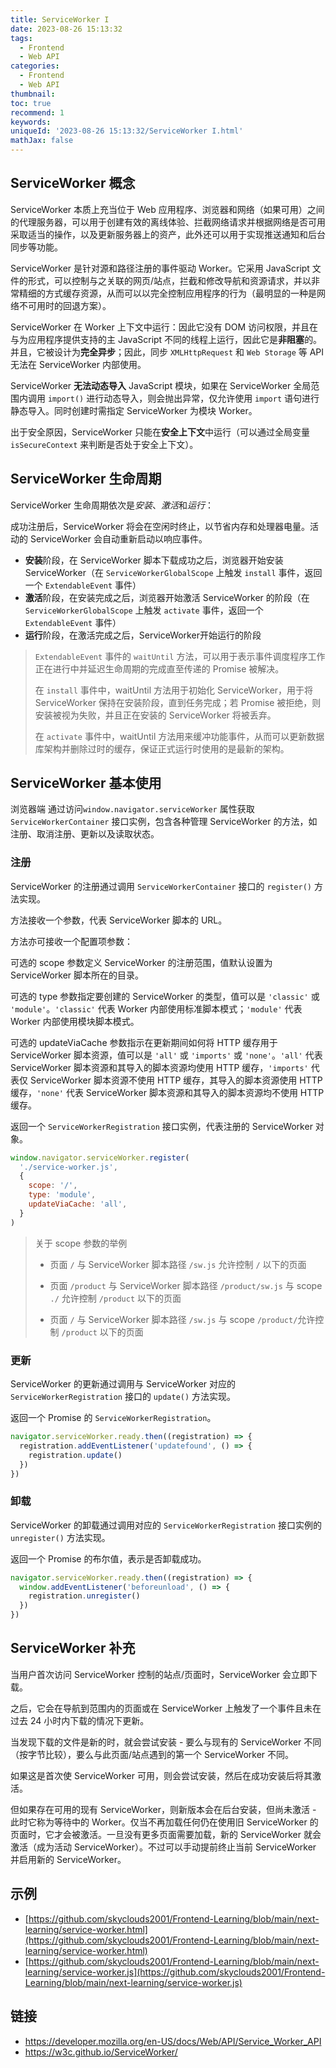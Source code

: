 ```yaml
---
title: ServiceWorker I
date: 2023-08-26 15:13:32
tags:
  - Frontend
  - Web API
categories:
  - Frontend
  - Web API
thumbnail:
toc: true
recommend: 1
keywords:
uniqueId: '2023-08-26 15:13:32/ServiceWorker I.html'
mathJax: false
---
```


## ServiceWorker 概念

ServiceWorker 本质上充当位于 Web 应用程序、浏览器和网络（如果可用）之间的代理服务器，可以用于创建有效的离线体验、拦截网络请求并根据网络是否可用采取适当的操作，以及更新服务器上的资产，此外还可以用于实现推送通知和后台同步等功能。

ServiceWorker 是针对源和路径注册的事件驱动 Worker。它采用 JavaScript 文件的形式，可以控制与之关联的网页/站点，拦截和修改导航和资源请求，并以非常精细的方式缓存资源，从而可以以完全控制应用程序的行为（最明显的一种是网络不可用时的回退方案）。

ServiceWorker 在 Worker 上下文中运行：因此它没有 DOM 访问权限，并且在与为应用程序提供支持的主 JavaScript 不同的线程上运行，因此它是**非阻塞**的。并且，它被设计为**完全异步**；因此，同步 `XMLHttpRequest` 和 `Web Storage` 等 API 无法在 ServiceWorker 内部使用。

ServiceWorker **无法动态导入** JavaScript 模块，如果在 ServiceWorker 全局范围内调用 `import()` 进行动态导入，则会抛出异常，仅允许使用 `import` 语句进行静态导入。同时创建时需指定 ServiceWorker 为模块 Worker。

出于安全原因，ServiceWorker 只能在**安全上下文**中运行（可以通过全局变量 `isSecureContext` 来判断是否处于安全上下文）。

## ServiceWorker 生命周期

ServiceWorker 生命周期依次是*安装*、*激活*和*运行*：

成功注册后，ServiceWorker 将会在空闲时终止，以节省内存和处理器电量。活动的 ServiceWorker 会自动重新启动以响应事件。

* **安装**阶段，在 ServiceWorker 脚本下载成功之后，浏览器开始安装 ServiceWorker（在 `ServiceWorkerGlobalScope` 上触发 `install` 事件，返回一个 `ExtendableEvent` 事件）
* **激活**阶段，在安装完成之后，浏览器开始激活 ServiceWorker 的阶段（在 `ServiceWorkerGlobalScope` 上触发 `activate` 事件，返回一个 `ExtendableEvent` 事件）
* **运行**阶段，在激活完成之后，ServiceWorker开始运行的阶段

> `ExtendableEvent` 事件的 `waitUntil` 方法，可以用于表示事件调度程序工作正在进行中并延迟生命周期的完成直至传递的 Promise 被解决。
>
> 在 `install` 事件中，waitUntil 方法用于初始化 ServiceWorker，用于将 ServiceWorker 保持在安装阶段，直到任务完成；若 Promise 被拒绝，则安装被视为失败，并且正在安装的 ServiceWorker 将被丢弃。
>
> 在 `activate` 事件中，waitUntil 方法用来缓冲功能事件，从而可以更新数据库架构并删除过时的缓存，保证正式运行时使用的是最新的架构。

## ServiceWorker 基本使用

浏览器端 通过访问`window.navigator.serviceWorker` 属性获取 `ServiceWorkerContainer` 接口实例，包含各种管理 ServiceWorker 的方法，如注册、取消注册、更新以及读取状态。

### 注册

ServiceWorker 的注册通过调用 `ServiceWorkerContainer` 接口的 `register()` 方法实现。

方法接收一个参数，代表 ServiceWorker 脚本的 URL。

方法亦可接收一个配置项参数：

可选的 scope 参数定义 ServiceWorker 的注册范围，值默认设置为 ServiceWorker 脚本所在的目录。

可选的 type 参数指定要创建的 ServiceWorker 的类型，值可以是 `'classic'` 或 `'module'`。`'classic'` 代表 Worker 内部使用标准脚本模式；`'module'` 代表 Worker 内部使用模块脚本模式。

可选的 updateViaCache 参数指示在更新期间如何将 HTTP 缓存用于 ServiceWorker 脚本资源，值可以是 `'all'` 或 `'imports'` 或 `'none'`。`'all'` 代表 ServiceWorker 脚本资源和其导入的脚本资源均使用 HTTP 缓存，`'imports'` 代表仅 ServiceWorker 脚本资源不使用 HTTP 缓存，其导入的脚本资源使用 HTTP 缓存，`'none'` 代表 ServiceWorker 脚本资源和其导入的脚本资源均不使用 HTTP 缓存。

返回一个 `ServiceWorkerRegistration` 接口实例，代表注册的 ServiceWorker 对象。

```js
window.navigator.serviceWorker.register(
  './service-worker.js',
  {
    scope: '/',
    type: 'module',
    updateViaCache: 'all',
  }
)
```

> 关于 scope 参数的举例
>
> * 页面 `/` 与 ServiceWorker 脚本路径 `/sw.js` 允许控制 `/` 以下的页面
>
> * 页面 `/product` 与 ServiceWorker 脚本路径 `/product/sw.js` 与 scope `./` 允许控制 `/product` 以下的页面
>
> * 页面 `/` 与 ServiceWorker 脚本路径 `/sw.js` 与 scope `/product/`允许控制 `/product` 以下的页面

### 更新

ServiceWorker 的更新通过调用与 ServiceWorker 对应的 `ServiceWorkerRegistration` 接口的 `update()` 方法实现。

返回一个 Promise 的 `ServiceWorkerRegistration`。

```js
navigator.serviceWorker.ready.then((registration) => {
  registration.addEventListener('updatefound', () => {
    registration.update()
  })
})
```

### 卸载

ServiceWorker 的卸载通过调用对应的 `ServiceWorkerRegistration` 接口实例的 `unregister()` 方法实现。

返回一个 Promise 的布尔值，表示是否卸载成功。

```js
navigator.serviceWorker.ready.then((registration) => {
  window.addEventListener('beforeunload', () => {
    registration.unregister()
  })
})
```

## ServiceWorker 补充

当用户首次访问 ServiceWorker 控制的站点/页面时，ServiceWorker 会立即下载。

之后，它会在导航到范围内的页面或在 ServiceWorker 上触发了一个事件且未在过去 24 小时内下载的情况下更新。

当发现下载的文件是新的时，就会尝试安装 - 要么与现有的 ServiceWorker 不同（按字节比较），要么与此页面/站点遇到的第一个 ServiceWorker 不同。

如果这是首次使 ServiceWorker 可用，则会尝试安装，然后在成功安装后将其激活。

但如果存在可用的现有 ServiceWorker，则新版本会在后台安装，但尚未激活 - 此时它称为等待中的 Worker。仅当不再加载任何仍在使用旧 ServiceWorker 的页面时，它才会被激活。一旦没有更多页面需要加载，新的 ServiceWorker 就会激活（成为活动 ServiceWorker）。不过可以手动提前终止当前 ServiceWorker 并启用新的 ServiceWorker。

## 示例

* [https://github.com/skyclouds2001/Frontend-Learning/blob/main/next-learning/service-worker.html](https://github.com/skyclouds2001/Frontend-Learning/blob/main/next-learning/service-worker.html)
* [https://github.com/skyclouds2001/Frontend-Learning/blob/main/next-learning/service-worker.js](https://github.com/skyclouds2001/Frontend-Learning/blob/main/next-learning/service-worker.js)

## 链接

* <https://developer.mozilla.org/en-US/docs/Web/API/Service_Worker_API>
* <https://w3c.github.io/ServiceWorker/>

